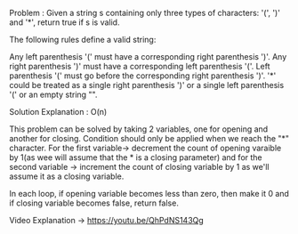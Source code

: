 Problem :
Given a string s containing only three types of characters: '(', ')' and '*', return true if s is valid.

The following rules define a valid string:

Any left parenthesis '(' must have a corresponding right parenthesis ')'.
Any right parenthesis ')' must have a corresponding left parenthesis '('.
Left parenthesis '(' must go before the corresponding right parenthesis ')'.
'*' could be treated as a single right parenthesis ')' or a single left parenthesis '(' or an empty string "".

Solution Explanation : O(n)

This problem can be solved by taking 2 variables, one for opening and another for closing. Condition should only be applied when we reach the "*" character. For the first variable-> decrement the count of opening varaible by 1(as wee will assume that the * is a closing parameter) and for the second variable -> increment the count of closing variable by 1 as we'll assume it as a closing variable.

In each loop, if opening variable becomes less than zero, then make it 0
and if closing variable becomes false, return false.

Video Explanation -> https://youtu.be/QhPdNS143Qg
